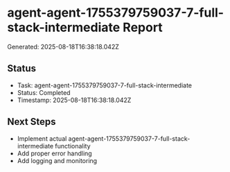 # agent-agent-1755379759037-7-full-stack-intermediate Report

Generated: 2025-08-18T16:38:18.042Z

## Status
- Task: agent-agent-1755379759037-7-full-stack-intermediate
- Status: Completed
- Timestamp: 2025-08-18T16:38:18.042Z

## Next Steps
- Implement actual agent-agent-1755379759037-7-full-stack-intermediate functionality
- Add proper error handling
- Add logging and monitoring
